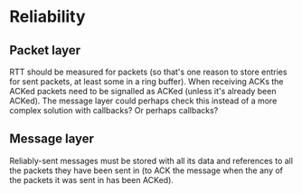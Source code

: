 ﻿# Reliability

## Packet layer

RTT should be measured for packets (so that's one reason to store entries for sent packets, at least some in a ring buffer).
When receiving ACKs the ACKed packets need to be signalled as ACKed (unless it's already been ACKed).
The message layer could perhaps check this instead of a more complex solution with callbacks? Or perhaps callbacks?

## Message layer

Reliably-sent messages must be stored with all its data and references to all the packets they have been sent in
(to ACK the message when the any of the packets it was sent in has been ACKed).